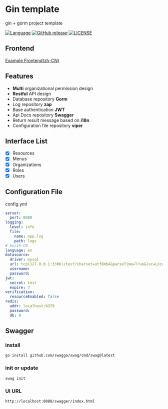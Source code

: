 # Gin template
gin + gorm project template

[![Language](https://img.shields.io/badge/Language-Go-blue.svg)](https://golang.org/)
[![GitHub release](https://img.shields.io/github/tag/SShnoodles/gin-admin-template.svg?label=release)](https://github.com/SShnoodles/gin-admin-template/releases)
[![LICENSE](https://img.shields.io/github/license/SShnoodles/gin-admin-template.svg)](https://github.com/SShnoodles/gin-admin-template/blob/main/LICENSE)

## Frontend
[Example Frontend(zh-CN)](https://github.com/SShnoodles/gin-admin-frontend-template)

## Features
* **Multi** organizational permission design
* **Restful** API design
* Database repository **Gorm**
* Log repository **zap**
* Base authentication **JWT**
* Api Docs repository **Swagger**
* Return result message based on **i18n**
* Configuration file repository **viper**

## Interface List
* [x] Resources
* [x] Menus
* [x] Organizations
* [x] Roles
* [x] Users

## Configuration File
config.yml

```yaml
server:
  port: 8080
logging:
  level: info
  file:
    name: app.log
    path: logs
# en/zh-CN
language: en
datasource:
  driver: mysql
  url: tcp(127.0.0.1:3306)/test?charset=utf8mb4&parseTime=True&loc=Local
  username: 
  password: 
jwt:
  secret: test
  expire: 7
verification:
  resourceEnabled: false
redis:
  addr: localhost:6379
  password:
  db: 0
```

## Swagger
### install
```shell
go install github.com/swaggo/swag/cmd/swag@latest
```
### init or update
```shell
swag init
```
### UI URL
```shell
http://localhost:8080/swagger/index.html
```
